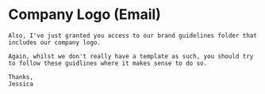 # Company Logo (Email)

    Also, I've just granted you access to our brand guidelines folder that includes our company logo.
    
    Again, whilst we don't really have a template as such, you should try to follow these guidlines where it makes sense to do so.

    Thanks,
    Jessica